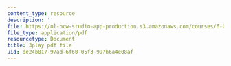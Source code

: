 ```yaml
---
content_type: resource
description: ''
file: https://ol-ocw-studio-app-production.s3.amazonaws.com/courses/6-00sc-introduction-to-computer-science-and-programming-spring-2011/de24b81797ad6f6005f3997b6a4e08af_Iu4xTLKcbPo.pdf
file_type: application/pdf
resourcetype: Document
title: 3play pdf file
uid: de24b817-97ad-6f60-05f3-997b6a4e08af
---
```

